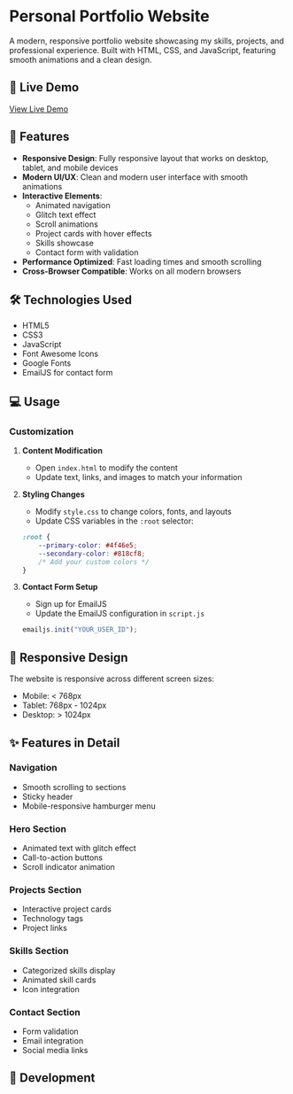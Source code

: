 # Personal Portfolio Website

A modern, responsive portfolio website showcasing my skills, projects, and professional experience. Built with HTML, CSS, and JavaScript, featuring smooth animations and a clean design.

## 🌟 Live Demo
[View Live Demo](https://your-portfolio-url.com)

## 🎯 Features

- **Responsive Design**: Fully responsive layout that works on desktop, tablet, and mobile devices
- **Modern UI/UX**: Clean and modern user interface with smooth animations
- **Interactive Elements**: 
  - Animated navigation
  - Glitch text effect
  - Scroll animations
  - Project cards with hover effects
  - Skills showcase
  - Contact form with validation
- **Performance Optimized**: Fast loading times and smooth scrolling
- **Cross-Browser Compatible**: Works on all modern browsers

## 🛠️ Technologies Used

- HTML5
- CSS3
- JavaScript
- Font Awesome Icons
- Google Fonts
- EmailJS for contact form


## 💻 Usage

### Customization

1. **Content Modification**
   - Open `index.html` to modify the content
   - Update text, links, and images to match your information

2. **Styling Changes**
   - Modify `style.css` to change colors, fonts, and layouts
   - Update CSS variables in the `:root` selector:
   ```css
   :root {
       --primary-color: #4f46e5;
       --secondary-color: #818cf8;
       /* Add your custom colors */
   }
   ```

3. **Contact Form Setup**
   - Sign up for EmailJS
   - Update the EmailJS configuration in `script.js`
   ```javascript
   emailjs.init("YOUR_USER_ID");
   ```

## 📱 Responsive Design

The website is responsive across different screen sizes:
- Mobile: < 768px
- Tablet: 768px - 1024px
- Desktop: > 1024px

## ✨ Features in Detail

### Navigation
- Smooth scrolling to sections
- Sticky header
- Mobile-responsive hamburger menu

### Hero Section
- Animated text with glitch effect
- Call-to-action buttons
- Scroll indicator animation

### Projects Section
- Interactive project cards
- Technology tags
- Project links

### Skills Section
- Categorized skills display
- Animated skill cards
- Icon integration

### Contact Section
- Form validation
- Email integration
- Social media links

## 🔧 Development


